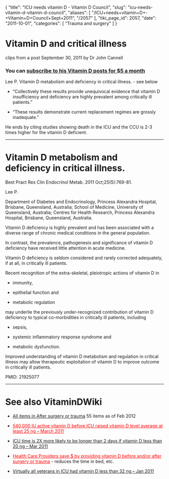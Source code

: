 {
  "title": "ICU needs vitamin D - Vitamin D Council",
  "slug": "icu-needs-vitamin-d-vitamin-d-council",
  "aliases": [
    "/ICU+needs+vitamin+D+-+Vitamin+D+Council+Sept+2011",
    "/2057"
  ],
  "tiki_page_id": 2057,
  "date": "2011-10-01",
  "categories": [
    "Trauma and surgery"
  ]
}


# Vitamin D and critical illness

clips from a post September 30, 2011 by Dr John Cannell

### You can [subscribe to his Vitamin D posts for $5 a month](http://www.vitamindcouncil.org/)

Lee P. Vitamin D metabolism and deficiency in critical illness. - see below

* “Collectively these results provide unequivocal evidence that vitamin D insufficiency and deficiency are highly prevalent among critically ill patients.”

* “These results demonstrate current replacement regimes are grossly inadequate.”

He ends by citing studies showing death in the ICU and the CCU is 2-3 times higher for the vitamin D deficient. 

- - - - - - - - 

# Vitamin D metabolism and deficiency in critical illness.

Best Pract Res Clin Endocrinol Metab. 2011 Oct;25(5):769-81.

Lee P.

Department of Diabetes and Endocrinology, Princess Alexandra Hospital, Brisbane, Queensland, Australia; School of Medicine, University of Queensland, Australia; Centres for Health Research, Princess Alexandra Hospital, Brisbane, Queensland, Australia.

Vitamin D deficiency is highly prevalent and has been associated with a diverse range of chronic medical conditions in the general population. 

In contrast, the prevalence, pathogenesis and significance of vitamin D deficiency have received little attention in acute medicine. 

Vitamin D deficiency is seldom considered and rarely corrected adequately, if at all, in critically ill patients. 

Recent recognition of the extra-skeletal, pleiotropic actions of vitamin D in 

* immunity, 

* epithelial function and 

* metabolic regulation 

may underlie the previously under-recognized contribution of vitamin D deficiency to typical co-morbidities in critically ill patients, including 

* sepsis, 

* systemic inflammatory response syndrome and 

* metabolic dysfunction. 

Improved understanding of vitamin D metabolism and regulation in critical illness may allow therapeutic exploitation of vitamin D to improve outcome in critically ill patients.

PMID:     21925077 

- - - - - - - - - 

# See also VitaminDWiki

* [All items in After surgery or trauma](https://www.VitaminDWiki.com/tiki-browse_categories.php?parentId=64&sort_mode=created_desc) 55 items as of Feb 2012

* <a href="/posts/540000-iu-active-vitamin-d-before-icu-raised-vitamin-d-level-average-at-least-25-ng" style="color: red; text-decoration: underline;" title="This link has an unknown page_id: 1518">540,000 IU active vitamin D before ICU raised vitamin D level average at least 25 ng – March 2011</a>

* [ICU time is 2X more likely to be longer than 2 days if vitamin D less than 20 ng – Mar 2011](/posts/icu-time-is-2x-more-likely-to-be-longer-than-2-days-if-vitamin-d-less-than-20-ng)

* <a href="/posts/health-care-providers-save-by-providing-vitamin-d-before-andor-after-surgery-or-trauma" style="color: red; text-decoration: underline;" title="This link has an unknown page_id: 629">Health Care Providers save $ by providing vitamin D before and/or after surgery or trauma</a> - reduces the time in bed, etc.

* [Virtually all veterans in ICU had vitamin D less than 32 ng – Jan 2011](/posts/virtually-all-veterans-in-icu-had-vitamin-d-less-than-32-ng)
